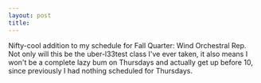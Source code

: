 ```yaml
---
layout: post
title: 
---
```


Nifty-cool addition to my schedule for Fall Quarter: Wind Orchestral Rep. Not only will this be the uber-l33test class I've ever taken, it also means I won't be a complete lazy bum on Thursdays and actually get up before 10, since previously I had nothing scheduled for Thursdays.
